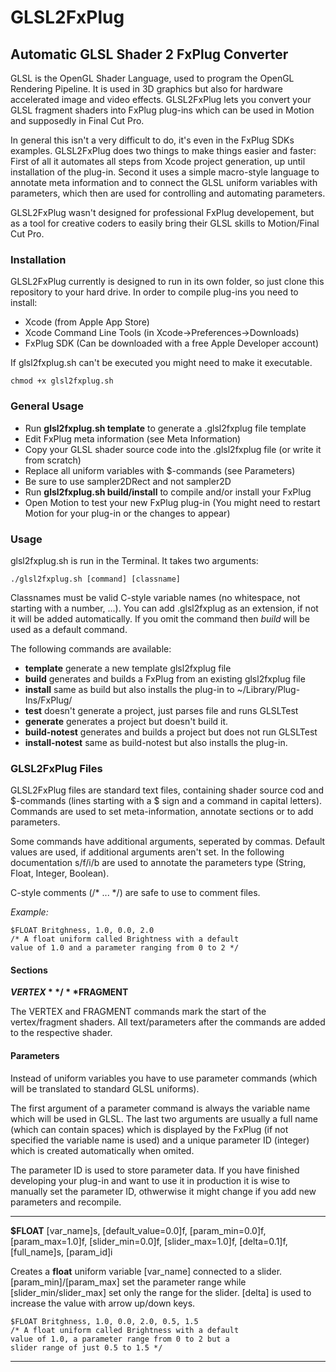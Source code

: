 GLSL2FxPlug
===========

Automatic GLSL Shader 2 FxPlug Converter
----------------------------------------

GLSL is the OpenGL Shader Language, used to program the OpenGL Rendering Pipeline. It is used in 3D graphics but also for hardware accelerated image and video effects. GLSL2FxPlug lets you convert your GLSL fragment shaders into FxPlug plug-ins which can be used in Motion and supposedly in Final Cut Pro.

In general this isn't a very difficult to do, it's even in the FxPlug SDKs examples. GLSL2FxPlug does two things to make things easier and faster: First of all it automates all steps from Xcode project generation, up until installation of the plug-in. Second it uses a simple macro-style language to annotate meta information and to connect the GLSL uniform variables with parameters, which then are used for controlling and automating parameters.

GLSL2FxPlug wasn't designed for professional FxPlug developement, but as a tool for creative coders to easily bring their GLSL skills to Motion/Final Cut Pro.

### Installation

GLSL2FxPlug currently is designed to run in its own folder, so just clone this repository to your hard drive. In order to compile plug-ins you need to install:

* Xcode (from Apple App Store)
* Xcode Command Line Tools (in Xcode->Preferences->Downloads)
* FxPlug SDK (Can be downloaded with a free Apple Developer account)

If glsl2fxplug.sh can't be executed you might need to make it executable.

```
chmod +x glsl2fxplug.sh
```

### General Usage

* Run **glsl2fxplug.sh template** to generate a .glsl2fxplug file template
* Edit FxPlug meta information (see Meta Information)
* Copy your GLSL shader source code into the .glsl2fxplug file (or write it from scratch)
* Replace all uniform variables with $-commands (see Parameters)
* Be sure to use sampler2DRect and not sampler2D
* Run **glsl2fxplug.sh build/install** to compile and/or install your FxPlug
* Open Motion to test your new FxPlug plug-in (You might need to restart Motion for your plug-in or the changes to appear) 

### Usage

glsl2fxplug.sh is run in the Terminal. It takes two arguments:

```
./glsl2fxplug.sh [command] [classname]
```

Classnames must be valid C-style variable names (no whitespace, not starting with a number, ...). You can add .glsl2fxplug as an extension, if not it will be added automatically. If you omit the command then *build* will be used as a default command.

The following commands are available:

* **template** generate a new template glsl2fxplug file
* **build** generates and builds a FxPlug from an existing glsl2fxplug file
* **install** same as build but also installs the plug-in to ~/Library/Plug-Ins/FxPlug/
* **test** doesn't generate a project, just parses file and runs GLSLTest
* **generate** generates a project but doesn't build it.
* **build-notest** generates and builds a project but does not run GLSLTest
* **install-notest** same as build-notest but also installs the plug-in.

### GLSL2FxPlug Files

GLSL2FxPlug files are standard text files, containing shader source cod and $-commands (lines starting with a $ sign and a command in capital letters). Commands are used to set meta-information, annotate sections or to add parameters.

Some commands have additional arguments, seperated by commas. Default values are used, if additional arguments aren't set. In the following documentation s/f/i/b are used to annotate the parameters type (String, Float, Integer, Boolean).

C-style comments (/* ... */) are safe to use to comment files.

*Example:*
```
$FLOAT Britghness, 1.0, 0.0, 2.0
/* A float uniform called Brightness with a default 
value of 1.0 and a parameter ranging from 0 to 2 */
```

#### Sections

**$VERTEX** / **$FRAGMENT**

The VERTEX and FRAGMENT commands mark the start of the vertex/fragment shaders. All text/parameters after the commands are added to the respective shader.

#### Parameters

Instead of uniform variables you have to use parameter commands (which will be translated to standard GLSL uniforms). 

The first argument of a parameter command is always the variable name which will be used in GLSL. The last two arguments are usually a full name (which can contain spaces) which is displayed by the FxPlug (if not specified the variable name is used) and a unique parameter ID (integer) which is created automatically when omited.

The parameter ID is used to store parameter data. If you have finished developing your plug-in and want to use it in production it is wise to manually set the parameter ID, othwerwise it might change if you add new parameters and recompile.

-----
**$FLOAT** [var_name]s, [default_value=0.0]f, [param_min=0.0]f, [param_max=1.0]f, [slider_min=0.0]f, [slider_max=1.0]f, [delta=0.1]f, [full_name]s, [param_id]i

Creates a **float** uniform variable [var_name] connected to a slider. [param_min]/[param_max] set the parameter range while [slider_min/slider_max] set only the range for the slider. [delta] is used to increase the value with arrow up/down keys.

```
$FLOAT Britghness, 1.0, 0.0, 2.0, 0.5, 1.5
/* A float uniform called Brightness with a default 
value of 1.0, a parameter range from 0 to 2 but a 
slider range of just 0.5 to 1.5 */
```
-----



